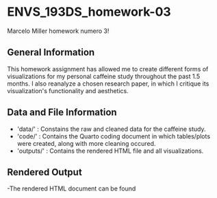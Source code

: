 # ENVS_193DS_homework-03
Marcelo Miller homework numero 3!

## General Information
This homework assignment has allowed me to create different forms of visualizations for my personal caffeine study throughout the past 1.5 months. I also reanalyze a chosen research paper, in which I critique its visualization's functionality and aesthetics. 

## Data and File Information
- 'data/' : Constains the raw and cleaned data for the caffeine study.
- 'code/' : Contains the Quarto coding document in which tables/plots were created, along with more cleaning occured.
- 'outputs/' : Contains the rendered HTML file and all visualizations.

## Rendered Output
-The rendered HTML document can be found
